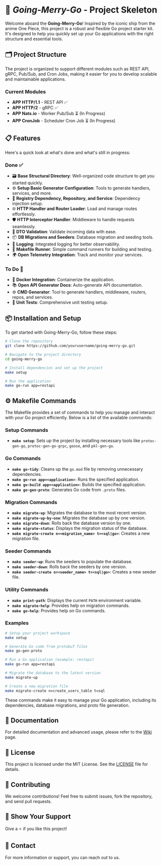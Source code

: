 
# 🚢 _Going-Merry-Go_ - Project Skeleton

Welcome aboard the **Going-Merry-Go**! Inspired by the iconic ship from the anime One Piece, this project is a robust and flexible Go project starter kit. It's designed to help you quickly set up your Go applications with the right structure and essential tools.

## 🗂 Project Structure

The project is organized to support different modules such as REST API, gRPC, Pub/Sub, and Cron Jobs, making it easier for you to develop scalable and maintainable applications.

### Current Modules

- **APP HTTP/1.1** - REST API ✅
- **APP HTTP/2** - gRPC ✅
- **APP Nats.io** - Worker Pub/Sub ⏳ (In Progress)
- **APP CronJob** - Scheduler Cron Job ⏳ (In Progress)

## 📋 Features

Here's a quick look at what's done and what's still in progress:

### Done ✅
- 🗃️ **Base Structural Directory**: Well-organized code structure to get you started quickly.
- ⚙️ **Setup Basic Generator Configuration**: Tools to generate handlers, services, and more.
- 🔧 **Registry Dependency, Repository, and Service**: Dependency injection setup.
- 🌐 **HTTP Handler and Router Loader**: Load and manage routes effortlessly.
- 🛡️ **HTTP Interceptor Handler**: Middleware to handle requests seamlessly.
- 📜 **DTO Validation**: Validate incoming data with ease.
- 📦 **DB Migrations and Seeders**: Database migration and seeding tools.
- 📄 **Logging**: Integrated logging for better observability.
- 📑 **Makefile Runner**: Simple command runners for building and testing.
- 🌍 **Open Telemetry Integration**: Track and monitor your services.

### To Do 📝
- 🐳 **Docker Integration**: Containerize the application.
- 📚 **Open API Generator Docs**: Auto-generate API documentation.
- ⚙️ **CMD Generator**: Tool to generate handlers, middleware, routers, repos, and services.
- 🧪 **Unit Tests**: Comprehensive unit testing setup.

## 📦 Installation and Setup

To get started with Going-Merry-Go, follow these steps:

```bash
# Clone the repository
git clone https://github.com/yourusername/going-merry-go.git

# Navigate to the project directory
cd going-merry-go

# Install dependencies and set up the project
make setup

# Run the application
make go-run app=restapi
```

## ⚙️ Makefile Commands

The Makefile provides a set of commands to help you manage and interact with your Go project efficiently. Below is a list of the available commands:

### Setup Commands

- **`make setup`**: Sets up the project by installing necessary tools like `protoc-gen-go`, `protoc-gen-go-grpc`, `goose`, and `pkl-gen-go`.

### Go Commands

- **`make go-tidy`**: Cleans up the `go.mod` file by removing unnecessary dependencies.
- **`make go-run app=<application>`**: Runs the specified application.
- **`make go-build app=<application>`**: Builds the specified application.
- **`make go-gen-proto`**: Generates Go code from `.proto` files.

### Migration Commands

- **`make migrate-up`**: Migrates the database to the most recent version.
- **`make migrate-up-by-one`**: Migrates the database up by one version.
- **`make migrate-down`**: Rolls back the database version by one.
- **`make migrate-status`**: Displays the migration status of the database.
- **`make migrate-create n=<migration_name> t=<sql|go>`**: Creates a new migration file.

### Seeder Commands

- **`make seeder-up`**: Runs the seeders to populate the database.
- **`make seeder-down`**: Rolls back the seeders by one version.
- **`make seeder-create n=<seeder_name> t=<sql|go>`**: Creates a new seeder file.

### Utility Commands

- **`make print-path`**: Displays the current `PATH` environment variable.
- **`make migrate-help`**: Provides help on migration commands.
- **`make go-help`**: Provides help on Go commands.

### Examples

```bash
# Setup your project workspace
make setup

# Generate Go code from protobuf files
make go-gen-proto

# Run a Go application (example: restapi)
make go-run app=restapi

# Migrate the database to the latest version
make migrate-up

# Create a new migration file
make migrate-create n=create_users_table t=sql
```

These commands make it easy to manage your Go application, including its dependencies, database migrations, and proto file generation.

## 📖 Documentation

For detailed documentation and advanced usage, please refer to the [Wiki](https://github.com/Mind2Screen-Dev-Team/going-merry-go/wiki) page.

## 📜 License

This project is licensed under the MIT License. See the [LICENSE](LICENSE) file for details.

## 🤝 Contributing

We welcome contributions! Feel free to submit issues, fork the repository, and send pull requests.

## 🌟 Show Your Support

Give a ⭐️ if you like this project!

## 📧 Contact

For more information or support, you can reach out to us.
